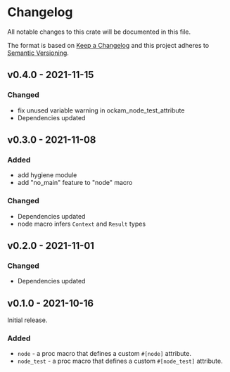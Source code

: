 # Changelog

All notable changes to this crate will be documented in this file.

The format is based on [Keep a Changelog](http://keepachangelog.com/en/1.0.0/)
and this project adheres to [Semantic Versioning](https://semver.org/spec/v2.0.0.html).

## v0.4.0 - 2021-11-15
### Changed
- fix unused variable warning in ockam_node_test_attribute
- Dependencies updated

## v0.3.0 - 2021-11-08
### Added
- add hygiene module
- add "no_main" feature to "node" macro
### Changed
- Dependencies updated
- node macro infers `Context` and `Result` types

## v0.2.0 - 2021-11-01
### Changed
- Dependencies updated

## v0.1.0 - 2021-10-16

Initial release.

### Added
- `node` - a proc macro that defines a custom `#[node]` attribute.
- `node_test` - a proc macro that defines a custom `#[node_test]` attribute.
